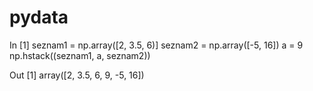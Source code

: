 # pydata

In [1]
  seznam1 = np.array([2, 3.5, 6)]
  seznam2 = np.array([-5, 16])
  a = 9
  np.hstack((seznam1, a, seznam2))

Out [1]
  array([2, 3.5, 6, 9, -5, 16])
